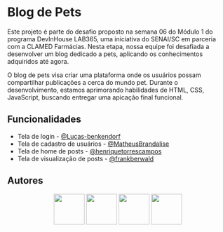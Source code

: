 
# Blog de Pets

Este projeto é parte do desafio proposto na semana 06 do Módulo 1 do programa DevInHouse LAB365, uma iniciativa do SENAI/SC em parceria com a CLAMED Farmácias. Nesta etapa, nossa equipe foi desafiada a desenvolver um blog dedicado a pets, aplicando os conhecimentos adquiridos até agora.

O blog de pets visa criar uma plataforma onde os usuários possam compartilhar publicações a cerca do mundo pet. Durante o desenvolvimento, estamos aprimorando habilidades de HTML, CSS, JavaScript, buscando entregar uma apicação final funcional.


## Funcionalidades

- Tela de login - [@Lucas-benkendorf](https://github.com/Lucas-benkendorf)
- Tela de cadastro de usuários - [@MatheusBrandalise](https://github.com/MatheusBrandalise)
- Tela de home de posts - [@henriquetorrescampos](https://github.com/henriquetorrescampos)
- Tela de visualização de posts - [@frankberwald](https://github.com/frankberwald)

## Autores

<div align="center">
  <a href="https://github.com/frankberwald"><img src="https://avatars.githubusercontent.com/u/127545990?v=4" width="70px"/></a>
  <a href="https://github.com/henriquetorrescampos"><img src="https://avatars.githubusercontent.com/u/138634744?v=4" width="70px"/></a>
  <a href="https://github.com/Lucas-benkendorf"><img src="https://avatars.githubusercontent.com/u/174016317?v=4" width="70px"/></a>
  <a href="https://github.com/MatheusBrandalise"><img src="https://avatars.githubusercontent.com/u/42072670?v=4" width="70px"/></a>
</div>
